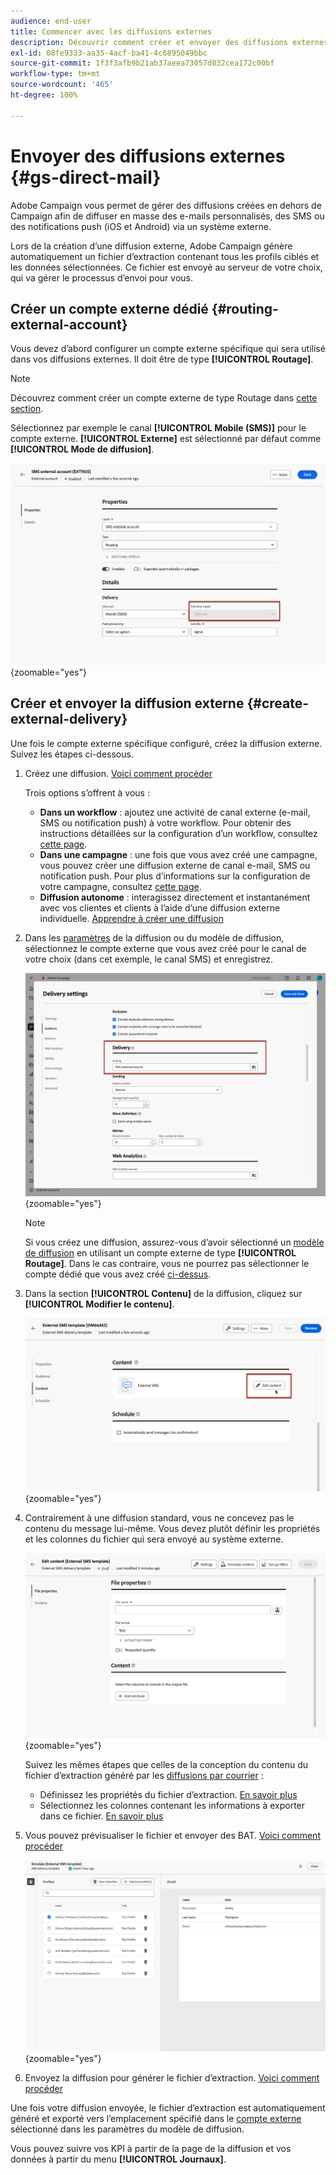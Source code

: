 ```yaml
---
audience: end-user
title: Commencer avec les diffusions externes
description: Découvrir comment créer et envoyer des diffusions externes à l’aide d’Adobe Campaign Web
exl-id: 08fe9333-aa35-4acf-ba41-4c6895049bbc
source-git-commit: 1f3f3afb9b21ab37aeea73057d832cea172c00bf
workflow-type: tm+mt
source-wordcount: '465'
ht-degree: 100%

---
```


# Envoyer des diffusions externes {#gs-direct-mail}


Adobe Campaign vous permet de gérer des diffusions créées en dehors de Campaign afin de diffuser en masse des e-mails personnalisés, des SMS ou des notifications push (iOS et Android) via un système externe.

<!--The supported channels are Email, Mobile (SMS), and Push (iOs and Android).-->

Lors de la création d’une diffusion externe, Adobe Campaign génère automatiquement un fichier d’extraction contenant tous les profils ciblés et les données sélectionnées. Ce fichier est envoyé au serveur de votre choix, qui va gérer le processus d’envoi pour vous.

## Créer un compte externe dédié {#routing-external-account}

Vous devez d’abord configurer un compte externe spécifique qui sera utilisé dans vos diffusions externes. Il doit être de type **[!UICONTROL Routage]**.

>[!NOTE]
>
>Découvrez comment créer un compte externe de type Routage dans [cette section](../administration/external-account.md#routing).

Sélectionnez par exemple le canal **[!UICONTROL Mobile (SMS)]** pour le compte externe. **[!UICONTROL Externe]** est sélectionné par défaut comme **[!UICONTROL Mode de diffusion]**.

![](../administration/assets/external-account-delivery-mode.png){zoomable="yes"}

## Créer et envoyer la diffusion externe {#create-external-delivery}

Une fois le compte externe spécifique configuré, créez la diffusion externe. Suivez les étapes ci-dessous.

1. Créez une diffusion. [Voici comment procéder](create-deliveries.md)

   Trois options s’offrent à vous :

   * **Dans un workflow** : ajoutez une activité de canal externe (e-mail, SMS ou notification push) à votre workflow. Pour obtenir des instructions détaillées sur la configuration d’un workflow, consultez [cette page](../workflows/gs-workflow-creation.md).
   * **Dans une campagne** : une fois que vous avez créé une campagne, vous pouvez créer une diffusion externe de canal e-mail, SMS ou notification push. Pour plus d’informations sur la configuration de votre campagne, consultez [cette page](../campaigns/gs-campaigns.md).
   * **Diffusion autonome** : interagissez directement et instantanément avec vos clientes et clients à l’aide d’une diffusion externe individuelle. [Apprendre à créer une diffusion](../msg/gs-deliveries.md)

1. Dans les [paramètres](../advanced-settings/delivery-settings.md) de la diffusion ou du modèle de diffusion, sélectionnez le compte externe que vous avez créé pour le canal de votre choix (dans cet exemple, le canal SMS) et enregistrez.

   ![](assets/external-delivery-routing.png){zoomable="yes"}

   >[!NOTE]
   >
   >Si vous créez une diffusion, assurez-vous d’avoir sélectionné un [modèle de diffusion](delivery-template.md) en utilisant un compte externe de type **[!UICONTROL Routage]**. Dans le cas contraire, vous ne pourrez pas sélectionner le compte dédié que vous avez créé [ci-dessus](#routing-external-account).

1. Dans la section **[!UICONTROL Contenu]** de la diffusion, cliquez sur **[!UICONTROL Modifier le contenu]**.

   ![](assets/external-delivery-edit-content.png){zoomable="yes"}

1. Contrairement à une diffusion standard, vous ne concevez pas le contenu du message lui-même. Vous devez plutôt définir les propriétés et les colonnes du fichier qui sera envoyé au système externe.

   ![](assets/external-delivery-file-properties.png){zoomable="yes"}

   Suivez les mêmes étapes que celles de la conception du contenu du fichier d’extraction généré par les [diffusions par courrier](../direct-mail/content-direct-mail.md) :

   * Définissez les propriétés du fichier d’extraction. [En savoir plus](../direct-mail/content-direct-mail.md#properties)
   * Sélectionnez les colonnes contenant les informations à exporter dans ce fichier. [En savoir plus](../direct-mail/content-direct-mail.md#content)

1. Vous pouvez prévisualiser le fichier et envoyer des BAT<!--not in UI right now - to check-->. [Voici comment procéder](../direct-mail/send-direct-mail.md#preview-dm)

   ![](assets/external-delivery-simulate.png){zoomable="yes"}

1. Envoyez la diffusion pour générer le fichier d’extraction. [Voici comment procéder](../direct-mail/send-direct-mail.md#send-dm)

Une fois votre diffusion envoyée, le fichier d’extraction est automatiquement généré et exporté vers l’emplacement spécifié dans le [compte externe](../administration/external-account.md#create-ext-account) sélectionné dans les paramètres du modèle de diffusion.

Vous pouvez suivre vos KPI à partir de la page de la diffusion et vos données à partir du menu **[!UICONTROL Journaux]**.
